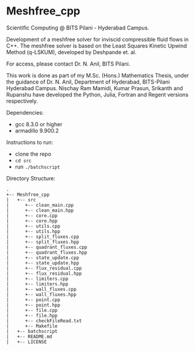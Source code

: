 # Meshfree_cpp

Scientific Computing @ BITS Pilani - Hyderabad Campus.

Development of a meshfree solver for inviscid compressible fluid flows in C++. The meshfree solver is based on the Least Squares
Kinetic Upwind Method (q-LSKUM), developed by Deshpande et. al.

For access, please contact Dr. N. Anil, BITS Pilani.

This work is done as part of my M.Sc. (Hons.) Mathematics Thesis, under the guidance of Dr. N. Anil, Department of Hyderabad, BITS-Pilani Hyderabad Campus. Nischay Ram Mamidi, Kumar Prasun, Srikanth and Rupanshu have developed the Python, Julia, Fortran and Regent versions respectively.

Dependencies:
* gcc 8.3.0 or higher
* armadillo 9.900.2

Instructions to run:

* clone the repo
* `cd src`
* run `./batchscript`

Directory Structure: 
```
.
+-- Meshfree_cpp
|   +-- src
|      +-- clean_main.cpp
|      +-- clean_main.hpp
|      +-- core.cpp
|      +-- core.hpp
|      +-- utils.cpp
|      +-- utils.hpp
|      +-- split_fluxes.cpp
|      +-- split_fluxes.hpp
|      +-- quadrant_fluxes.cpp
|      +-- quadrant_fluxes.hpp
|      +-- state_update.cpp
|      +-- state_update.hpp
|      +-- flux_residual.cpp
|      +-- flux_residual.hpp
|      +-- limiters.cpp
|      +-- limiters.hpp
|      +-- wall_fluxes.cpp
|      +-- wall_fluxes.hpp
|      +-- point.cpp
|      +-- point.hpp
|      +-- file.cpp
|      +-- file.hpp
|      +-- checkFileRead.txt
|      +-- Makefile   
|   +-- batchscript
|   +-- README.md
|   +-- LICENSE
```


